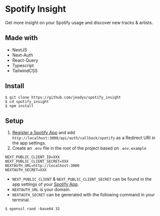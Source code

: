 # Spotify Insight

Get more insight on your Spotify usage and discover new tracks & artists.

## Made with

- NextJS
- Next-Auth
- React-Query
- Typescript
- TailwindCSS

## Install

```
$ git clone https://github.com/jeadys/spotify_insight
$ cd spotify_insight
$ npm install
```

## Setup

1. [Register a Spotify App](https://developer.spotify.com/dashboard/applications) and add `http://localhost:3000/api/auth/callback/spotify` as a Redirect URI in the app settings.
2. Create an `.env` file in the root of the project based on `.env.example`

```
NEXT_PUBLIC_CLIENT_ID=XXX
NEXT_PUBLIC_CLIENT_SECRET=XXX
NEXTAUTH_URL=http://localhost:3000
NEXTAUTH_SECRET=XXX
```

- `NEXT_PUBLIC_CLIENT` & `NEXT_PUBLIC_CLIENT_SECRET` can be found in the app settings of your [Spotify App](https://developer.spotify.com/dashboard/applications).
- `NEXTAUTH_URL` is your domain.
- `NEXTAUTH_SECRET` can be generated with the following command in your terminal.

```
$ openssl rand -base64 32
```
